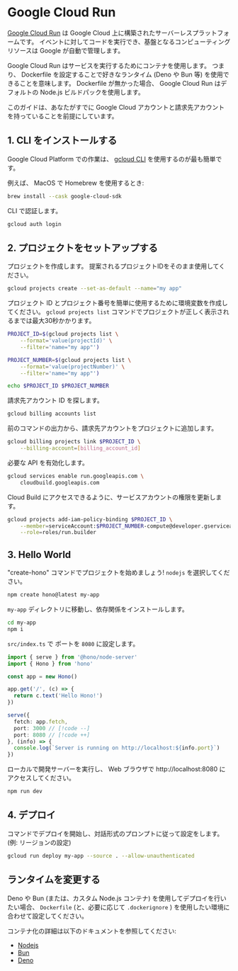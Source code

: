 # Google Cloud Run

[Google Cloud Run](https://cloud.google.com/run) は Google Cloud 上に構築されたサーバーレスプラットフォームです。 イベントに対してコードを実行でき、基盤となるコンピューティングリソースは Google が自動で管理します。

Google Cloud Run はサービスを実行するためにコンテナを使用します。 つまり、 Dockerfile を設定することで好きなランタイム (Deno や Bun 等) を使用できることを意味します。 Dockerfile が無かった場合、 Google Cloud Run はデフォルトの Node.js ビルドパックを使用します。

このガイドは、あなたがすでに Google Cloud アカウントと請求先アカウントを持っていることを前提にしています。

## 1. CLI をインストールする

Google Cloud Platform での作業は、 [gcloud CLI](https://cloud.google.com/sdk/docs/install) を使用するのが最も簡単です。

例えば、 MacOS で Homebrew を使用するとき:

```sh
brew install --cask google-cloud-sdk
```

CLI で認証します。

```sh
gcloud auth login
```

## 2. プロジェクトをセットアップする

プロジェクトを作成します。 提案されるプロジェクトIDをそのまま使用してください。

```sh
gcloud projects create --set-as-default --name="my app"
```

プロジェクト ID とプロジェクト番号を簡単に使用するために環境変数を作成してください。 `gcloud projects list` コマンドでプロジェクトが正しく表示されるまでは最大30秒かかります。

```sh
PROJECT_ID=$(gcloud projects list \
    --format='value(projectId)' \
    --filter='name="my app"')

PROJECT_NUMBER=$(gcloud projects list \
    --format='value(projectNumber)' \
    --filter='name="my app"')

echo $PROJECT_ID $PROJECT_NUMBER
```

請求先アカウント ID を探します。

```sh
gcloud billing accounts list
```

前のコマンドの出力から、請求先アカウントをプロジェクトに追加します。

```sh
gcloud billing projects link $PROJECT_ID \
    --billing-account=[billing_account_id]
```

必要な API を有効化します。

```sh
gcloud services enable run.googleapis.com \
    cloudbuild.googleapis.com
```

Cloud Build にアクセスできるように、サービスアカウントの権限を更新します。

```sh
gcloud projects add-iam-policy-binding $PROJECT_ID \
    --member=serviceAccount:$PROJECT_NUMBER-compute@developer.gserviceaccount.com \
    --role=roles/run.builder
```

## 3. Hello World

"create-hono" コマンドでプロジェクトを始めましょう! `nodejs` を選択してください。

```sh
npm create hono@latest my-app
```

`my-app` ディレクトリに移動し、依存関係をインストールします。

```sh
cd my-app
npm i
```

`src/index.ts` で ポートを `8080` に設定します。

<!-- prettier-ignore -->
```ts
import { serve } from '@hono/node-server'
import { Hono } from 'hono'

const app = new Hono()

app.get('/', (c) => {
  return c.text('Hello Hono!')
})

serve({
  fetch: app.fetch,
  port: 3000 // [!code --]
  port: 8080 // [!code ++]
}, (info) => {
  console.log(`Server is running on http://localhost:${info.port}`)
})
```

ローカルで開発サーバーを実行し、 Web ブラウザで http://localhost:8080 にアクセスしてください。

```sh
npm run dev
```

## 4. デプロイ

コマンドでデプロイを開始し、対話形式のプロンプトに従って設定をします。 (例: リージョンの設定)

```sh
gcloud run deploy my-app --source . --allow-unauthenticated
```

## ランタイムを変更する

Deno や Bun (または、カスタム Node.js コンテナ) を使用してデプロイを行いたい場合、 `Dockerfile` (と、必要に応じて `.dockerignore` ) を使用したい環境に合わせて設定してください。

コンテナ化の詳細は以下のドキュメントを参照してください:

- [Nodejs](/docs/getting-started/nodejs#building-deployment)
- [Bun](https://bun.com/guides/ecosystem/docker)
- [Deno](https://docs.deno.com/examples/google_cloud_run_tutorial)
